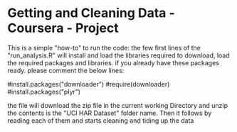 # Getting and Cleaning Data - Coursera - Project

This is a simple "how-to" to run the code:
the few first lines of the "run_analysis.R" will install and load the libraries required to download, load the required packages and libraries. if you already have these packages ready. please comment the below lines:

 
 
 #install.packages("downloader") 
 #require(downloader) 
 #install.packages("plyr") 
 
 
 the file will download the zip file in the current working Directory and unzip the contents is the "UCI HAR Dataset" folder name.
 Then it follows by reading each of them and starts cleaning and tiding up the data

